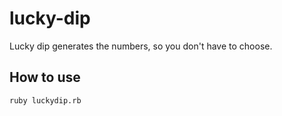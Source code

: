 # lucky-dip

Lucky dip generates the numbers, so you don't have to choose.

## How to use

```shell
ruby luckydip.rb
```